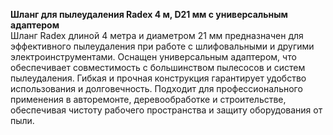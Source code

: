 **Шланг для пылеудаления Radex 4 м, D21 мм с универсальным адаптером**  
Шланг Radex длиной 4 метра и диаметром 21 мм предназначен для эффективного пылеудаления при работе с шлифовальными и другими электроинструментами. Оснащен универсальным адаптером, что обеспечивает совместимость с большинством пылесосов и систем пылеудаления. Гибкая и прочная конструкция гарантирует удобство использования и долговечность. Подходит для профессионального применения в авторемонте, деревообработке и строительстве, обеспечивая чистоту рабочего пространства и защиту оборудования от пыли.


